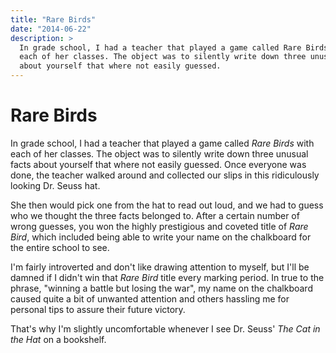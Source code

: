 ```yaml
---
title: "Rare Birds"
date: "2014-06-22"
description: >
  In grade school, I had a teacher that played a game called Rare Birds with
  each of her classes. The object was to silently write down three unusual facts
  about yourself that where not easily guessed.
---
```


# Rare Birds
In grade school, I had a teacher that played a game called *Rare Birds* with
each of her classes. The object was to silently write down three unusual facts
about yourself that where not easily guessed.
Once everyone was done, the teacher walked around and collected our slips in
this ridiculously looking Dr. Seuss hat.

She then would pick one from the hat to read out loud, and we had to guess who
we thought the three facts belonged to. After a certain number of wrong guesses,
you won the highly prestigious and coveted title of *Rare Bird*, which included
being able to write your name on the chalkboard for the entire school to see.

I'm fairly introverted and don't like drawing attention to myself, but I'll be
damned if I didn't win that *Rare Bird* title every marking period. In true to
the phrase, "winning a battle but losing the war", my name on the chalkboard
caused quite a bit of unwanted attention and others hassling me for personal
tips to assure their future victory.

That's why I'm slightly uncomfortable whenever I see Dr. Seuss' *The Cat in 
the Hat* on a bookshelf.
